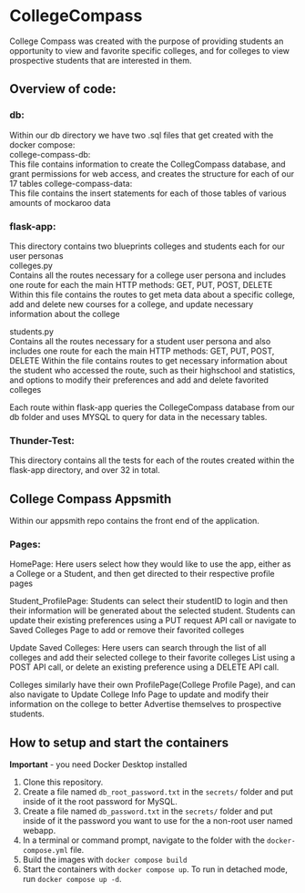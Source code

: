 # CollegeCompass

College Compass was created with the purpose of providing students an opportunity to view and favorite specific colleges, and for colleges to view prospective students that are interested in them.

## Overview of code:

### db:

Within our db directory we have two .sql files that get created with the docker compose:  
college-compass-db:  
This file contains information to create the CollegCompass database, and grant permissions for web access, and creates the structure for each of our 17 tables
college-compass-data:  
This file contains the insert statements for each of those tables of various amounts of mockaroo data

### flask-app:

This directory contains two blueprints colleges and students each for our user personas  
colleges.py  
Contains all the routes necessary for a college user persona and includes one route for each the main HTTP methods: GET, PUT, POST, DELETE
Within this file contains the routes to get meta data about a specific college, add and delete new courses for a college, and update necessary information about the college

students.py  
Contains all the routes necessary for a student user persona and also includes one route for each the main HTTP methods: GET, PUT, POST, DELETE
Within the file contains routes to get necessary information about the student who accessed the route, such as their highschool and statistics, and options to modify their preferences and add and delete favorited colleges

Each route within flask-app queries the CollegeCompass database from our db folder and uses MYSQL to query for data in the necessary tables.

### Thunder-Test:

This directory contains all the tests for each of the routes created within the flask-app directory, and over 32 in total.

## College Compass Appsmith

Within our appsmith repo contains the front end of the application.

### Pages:

HomePage: Here users select how they would like to use the app, either as a College or a Student, and then get directed to their respective profile pages

Student_ProfilePage: Students can select their studentID to login and then their information will be generated about the selected student. Students can update their existing preferences using a PUT request API call or navigate to Saved Colleges Page to add or remove their favorited colleges

Update Saved Colleges: Here users can search through the list of all colleges and add their selected college to their favorite colleges List using a POST API call, or delete an existing preference using a DELETE API call.

Colleges similarly have their own ProfilePage(College Profile Page), and can also navigate to Update College Info Page to update and modify their information on the college to better Advertise themselves to prospective students.

## How to setup and start the containers

**Important** - you need Docker Desktop installed

1. Clone this repository.
1. Create a file named `db_root_password.txt` in the `secrets/` folder and put inside of it the root password for MySQL.
1. Create a file named `db_password.txt` in the `secrets/` folder and put inside of it the password you want to use for the a non-root user named webapp.
1. In a terminal or command prompt, navigate to the folder with the `docker-compose.yml` file.
1. Build the images with `docker compose build`
1. Start the containers with `docker compose up`. To run in detached mode, run `docker compose up -d`.
